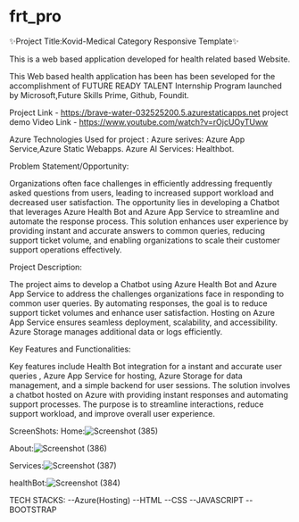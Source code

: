 # frt_pro
✨Project Title:Kovid-Medical Category Responsive Template✨

This is a web based application developed for health related based Website.

This Web based health application has been has been seveloped for the accomplishment of FUTURE READY TALENT Internship Program launched by Microsoft,Future Skills Prime, Github, Foundit.

Project Link - https://brave-water-032525200.5.azurestaticapps.net
project demo Video Link - https://www.youtube.com/watch?v=rOjcUOyTUww

Azure Technologies Used for project :
Azure serives: Azure App Service,Azure Static Webapps.
Azure AI Services: Healthbot.

Problem Statement/Opportunity:

Organizations often face challenges in efficiently addressing frequently asked questions from users, leading to increased support workload and decreased user satisfaction. The opportunity lies in developing a Chatbot that leverages Azure Health Bot and Azure App Service to streamline and automate the response process. This solution enhances user experience by providing instant and accurate answers to common queries, reducing support ticket volume, and enabling organizations to scale their customer support operations effectively.

Project Description:

The project aims to develop a Chatbot using Azure Health Bot  and Azure App Service to address the challenges organizations face in responding to common user queries. By automating responses, the goal is to reduce support ticket volumes and enhance user satisfaction. Hosting on Azure App Service ensures seamless deployment, scalability, and accessibility. Azure Storage manages additional data or logs efficiently.

Key Features and Functionalities:

Key features include Health Bot  integration for a instant and accurate user queries , Azure App Service for hosting, Azure Storage for data management, and a simple backend for user sessions. The solution involves a chatbot hosted on Azure with providing instant responses and automating support processes. The purpose is to streamline interactions, reduce support workload, and improve overall user experience.

ScreenShots:
Home:![Screenshot (385)](https://github.com/d1i2v3ya/frt_pro/assets/107289868/1b371e69-6434-4f2b-9bf7-0d90af46b177)

About:![Screenshot (386)](https://github.com/d1i2v3ya/frt_pro/assets/107289868/cb05db9f-694c-4b83-a457-1f7e1d3a3122)

Services:![Screenshot (387)](https://github.com/d1i2v3ya/frt_pro/assets/107289868/07e60641-6a45-4ca1-831b-8e5d6f4e9e2e)

healthBot:![Screenshot (384)](https://github.com/d1i2v3ya/frt_pro/assets/107289868/147b4cea-f8bf-4e47-b0b6-2822fdcf25d0)

TECH STACKS:
--Azure(Hosting)
--HTML
--CSS
--JAVASCRIPT
--BOOTSTRAP
